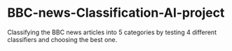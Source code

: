 # BBC-news-Classification-AI-project
Classifying the BBC news articles into 5 categories by testing 4 different classifiers and choosing the best one. 
